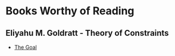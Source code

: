 # Books Worthy of Reading

## Eliyahu M. Goldratt - Theory of Constraints

* [The Goal](http://www.amazon.com/Goal-Process-Ongoing-Improvement/dp/0884271951/)
